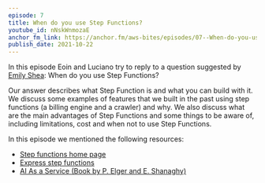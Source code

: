 ```yaml
---
episode: 7
title: When do you use Step Functions?
youtube_id: nNskWnmozaE
anchor_fm_link: https://anchor.fm/aws-bites/episodes/07--When-do-you-use-Step-Functions-e18qtqg
publish_date: 2021-10-22
---
```


In this episode Eoin and Luciano try to reply to a question suggested by <a href="https://twitter.com/em__shea">Emily Shea</a>: When do you use Step Functions?

Our answer describes what Step Function is and what you can build with it. We discuss some examples of features that we built in the past using step functions (a billing engine and a crawler) and why. We also discuss what are the main advantages of Step Functions and some things to be aware of, including limitations, cost and when not to use Step Functions.
    
In this episode we mentioned the following resources:

  - [Step functions home page](https://aws.amazon.com/step-functions/?step-functions.sort-by=item.additionalFields.postDateTime&step-functions.sort-order=desc)
  - [Express step functions](https://docs.aws.amazon.com/step-functions/latest/dg/concepts-standard-vs-express.html)
  - [AI As a Service (Book by P. Elger and E. Shanaghy)](https://www.manning.com/books/ai-as-a-service)